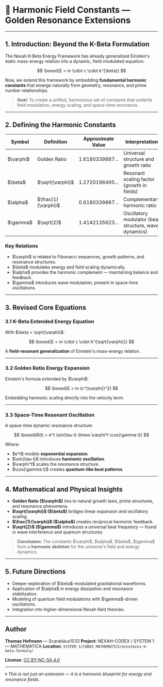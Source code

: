 # 🧮 Harmonic Field Constants — Golden Resonance Extensions

---

## 1. Introduction: Beyond the K-Beta Formulation

The Nexah K-Beta Energy Framework has already generalized Einstein's static mass-energy relation into a dynamic, field-modulated equation:

$$
\boxed{E = m \cdot c \cdot k^{\beta}}
$$

Now, we extend this framework by embedding **fundamental harmonic constants** that emerge naturally from geometry, resonance, and prime number relationships.

> **Goal**: To create a unified, harmonious set of constants that underlie field modulation, energy scaling, and space-time resonance.

---

## 2. Defining the Harmonic Constants

| Symbol      | Definition            | Approximate Value | Interpretation                                        |
| ----------- | --------------------- | ----------------- | ----------------------------------------------------- |
| \$\varphi\$ | Golden Ratio          | 1.6180339887...   | Universal structure and growth ratio                  |
| \$\beta\$   | \$\sqrt{\varphi}\$    | 1.2720196495...   | Resonant scaling factor (growth in fields)            |
| \$\alpha\$  | \$\frac{1}{\varphi}\$ | 0.6180339887...   | Complementary harmonic ratio                          |
| \$\gamma\$  | \$\sqrt{2}\$          | 1.4142135623...   | Oscillatory modulator (beat structure, wave dynamics) |

### Key Relations

* \$\varphi\$ is related to Fibonacci sequences, growth patterns, and resonance structures.
* \$\beta\$ modulates energy and field scaling dynamically.
* \$\alpha\$ provides the harmonic complement — maintaining balance and feedback.
* \$\gamma\$ introduces wave modulation, present in space-time oscillations.

---

## 3. Revised Core Equations

### 3.1 K-Beta Extended Energy Equation

With \$\beta = \sqrt{\varphi}\$:

$$
\boxed{E = m \cdot c \cdot k^{\sqrt{\varphi}}}
$$

A **field-resonant generalization** of Einstein's mass-energy relation.

---

### 3.2 Golden Ratio Energy Expansion

Einstein's formula extended by \$\varphi\$:

$$
\boxed{E = m (c^{\varphi})^2}
$$

Embedding harmonic scaling directly into the velocity term.

---

### 3.3 Space-Time Resonant Oscillation

A space-time dynamic resonance structure:

$$
\boxed{R(t) = e^t \sin(\tau t) \times \varphi^t \cos(\gamma t)}
$$

Where:

* \$e^t\$ models **exponential expansion**.
* \$\sin(\tau t)\$ introduces **harmonic oscillation**.
* \$\varphi^t\$ scales the resonance structure.
* \$\cos(\gamma t)\$ creates **quantum-like beat patterns**.

---

## 4. Mathematical and Physical Insights

* **Golden Ratio (\$\varphi\$)** ties to natural growth laws, prime structures, and resonance phenomena.
* **\$\sqrt{\varphi}\$ (\$\beta\$)** bridges linear expansion and oscillatory scaling.
* **\$\frac{1}{\varphi}\$ (\$\alpha\$)** creates reciprocal harmonic feedback.
* **\$\sqrt{2}\$ (\$\gamma\$)** introduces a universal beat frequency — found in wave interference and quantum structures.

> **Conclusion**: The constants \$\varphi\$, \$\alpha\$, \$\beta\$, \$\gamma\$ form a **harmonic skeleton** for the universe's field and energy dynamics.

---

## 5. Future Directions

* Deeper exploration of \$\beta\$-modulated gravitational waveforms.
* Application of \$\alpha\$ in energy dissipation and resonance stabilization.
* Modeling of quantum field modulations with \$\gamma\$-driven oscillations.
* Integration into higher-dimensional Nexah field theories.

---

## Author

**Thomas Hofmann** — Scarabäus1033
**Project**: NEXAH–CODEX / SYSTEM 1 — MATHEMATICA
**Location**: `SYSTEM 1/CODEX MATHEMATICS/einsteins-k-beta-formula/`

**License**: [CC BY-NC-SA 4.0](https://creativecommons.org/licenses/by-nc-sa/4.0/)

---

🌀 *This is not just an extension — it is a harmonic blueprint for energy and resonance fields.*
